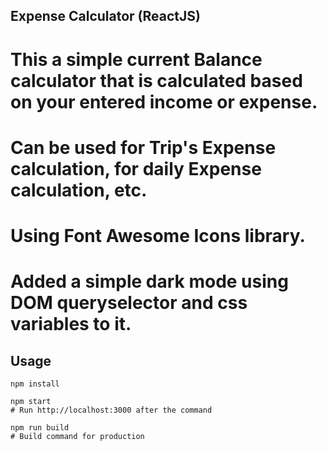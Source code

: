 ## Expense Calculator (ReactJS)
# This a simple current Balance calculator that is calculated based on your entered income or expense.
# Can be used for Trip's Expense calculation, for daily Expense calculation, etc.
# Using Font Awesome Icons library.
# Added a simple dark mode using DOM queryselector and css variables to it.


## Usage
```
npm install

npm start
# Run http://localhost:3000 after the command

npm run build
# Build command for production
```

